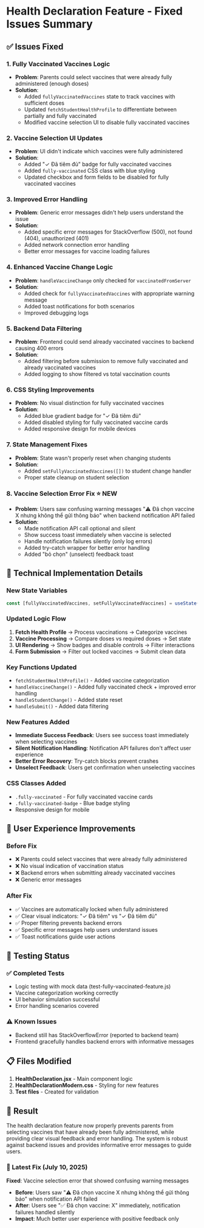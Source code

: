 # Health Declaration Feature - Fixed Issues Summary

## ✅ Issues Fixed

### 1. **Fully Vaccinated Vaccines Logic**

- **Problem**: Parents could select vaccines that were already fully administered (enough doses)
- **Solution**:
  - Added `fullyVaccinatedVaccines` state to track vaccines with sufficient doses
  - Updated `fetchStudentHealthProfile` to differentiate between partially and fully vaccinated
  - Modified vaccine selection UI to disable fully vaccinated vaccines

### 2. **Vaccine Selection UI Updates**

- **Problem**: UI didn't indicate which vaccines were fully administered
- **Solution**:
  - Added "✓ Đã tiêm đủ" badge for fully vaccinated vaccines
  - Added `fully-vaccinated` CSS class with blue styling
  - Updated checkbox and form fields to be disabled for fully vaccinated vaccines

### 3. **Improved Error Handling**

- **Problem**: Generic error messages didn't help users understand the issue
- **Solution**:
  - Added specific error messages for StackOverflow (500), not found (404), unauthorized (401)
  - Added network connection error handling
  - Better error messages for vaccine loading failures

### 4. **Enhanced Vaccine Change Logic**

- **Problem**: `handleVaccineChange` only checked for `vaccinatedFromServer`
- **Solution**:
  - Added check for `fullyVaccinatedVaccines` with appropriate warning message
  - Added toast notifications for both scenarios
  - Improved debugging logs

### 5. **Backend Data Filtering**

- **Problem**: Frontend could send already vaccinated vaccines to backend causing 400 errors
- **Solution**:
  - Added filtering before submission to remove fully vaccinated and already vaccinated vaccines
  - Added logging to show filtered vs total vaccination counts

### 6. **CSS Styling Improvements**

- **Problem**: No visual distinction for fully vaccinated vaccines
- **Solution**:
  - Added blue gradient badge for "✓ Đã tiêm đủ"
  - Added disabled styling for fully vaccinated vaccine cards
  - Added responsive design for mobile devices

### 7. **State Management Fixes**

- **Problem**: State wasn't properly reset when changing students
- **Solution**:
  - Added `setFullyVaccinatedVaccines([])` to student change handler
  - Proper state cleanup on student selection

### 8. **Vaccine Selection Error Fix** ⭐ **NEW**

- **Problem**: Users saw confusing warning messages "⚠️ Đã chọn vaccine X nhưng không thể gửi thông báo" when backend notification API failed
- **Solution**:
  - Made notification API call optional and silent
  - Show success toast immediately when vaccine is selected
  - Handle notification failures silently (only log errors)
  - Added try-catch wrapper for better error handling
  - Added "bỏ chọn" (unselect) feedback toast

## 🔧 Technical Implementation Details

### New State Variables

```javascript
const [fullyVaccinatedVaccines, setFullyVaccinatedVaccines] = useState([]);
```

### Updated Logic Flow

1. **Fetch Health Profile** → Process vaccinations → Categorize vaccines
2. **Vaccine Processing** → Compare doses vs required doses → Set state
3. **UI Rendering** → Show badges and disable controls → Filter interactions
4. **Form Submission** → Filter out locked vaccines → Submit clean data

### Key Functions Updated

- `fetchStudentHealthProfile()` - Added vaccine categorization
- `handleVaccineChange()` - Added fully vaccinated check + improved error handling
- `handleStudentChange()` - Added state reset
- `handleSubmit()` - Added data filtering

### New Features Added

- **Immediate Success Feedback**: Users see success toast immediately when selecting vaccines
- **Silent Notification Handling**: Notification API failures don't affect user experience
- **Better Error Recovery**: Try-catch blocks prevent crashes
- **Unselect Feedback**: Users get confirmation when unselecting vaccines

### CSS Classes Added

- `.fully-vaccinated` - For fully vaccinated vaccine cards
- `.fully-vaccinated-badge` - Blue badge styling
- Responsive design for mobile

## 🎯 User Experience Improvements

### Before Fix

- ❌ Parents could select vaccines that were already fully administered
- ❌ No visual indication of vaccination status
- ❌ Backend errors when submitting already vaccinated vaccines
- ❌ Generic error messages

### After Fix

- ✅ Vaccines are automatically locked when fully administered
- ✅ Clear visual indicators: "✓ Đã tiêm" vs "✓ Đã tiêm đủ"
- ✅ Proper filtering prevents backend errors
- ✅ Specific error messages help users understand issues
- ✅ Toast notifications guide user actions

## 🧪 Testing Status

### ✅ Completed Tests

- Logic testing with mock data (test-fully-vaccinated-feature.js)
- Vaccine categorization working correctly
- UI behavior simulation successful
- Error handling scenarios covered

### ⚠️ Known Issues

- Backend still has StackOverflowError (reported to backend team)
- Frontend gracefully handles backend errors with informative messages

## 📋 Files Modified

1. **HealthDeclaration.jsx** - Main component logic
2. **HealthDeclarationModern.css** - Styling for new features
3. **Test files** - Created for validation

## 🎉 Result

The health declaration feature now properly prevents parents from selecting vaccines that have already been fully administered, while providing clear visual feedback and error handling. The system is robust against backend issues and provides informative error messages to guide users.

### 🔧 Latest Fix (July 10, 2025)

**Fixed**: Vaccine selection error that showed confusing warning messages

- **Before**: Users saw "⚠️ Đã chọn vaccine X nhưng không thể gửi thông báo" when notification API failed
- **After**: Users see "✅ Đã chọn vaccine: X" immediately, notification failures handled silently
- **Impact**: Much better user experience with positive feedback only
